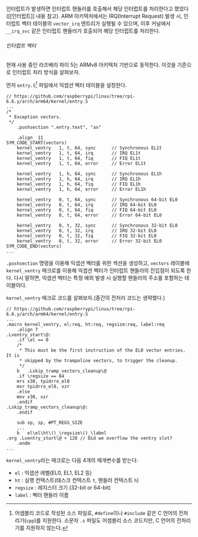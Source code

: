인터럽트가 발생하면 인터럽트 핸들러를 호출해서 해당 인터럽트를 처리한다고 했었다([[인터럽트]] 내용 참고). ARM 아키텍처에서는 IRQ(Interrupt Request) 발생 시, 인터럽트 벡터 테이블의 `vector_irq` 엔트리가 실행될 수 있으며, 이후 커널에서 `__irq_svc` 같은 인터럽트 핸들러가 호출되어 해당 인터럽트를 처리한다.

###### 인터럽트 벡터
현재 사용 중인 라즈베리 파이 5는 ARMv8 아키텍처 기반으로 동작한다. 이것을 기준으로 인터럽트 처리 방식을 살펴보자.

먼저 `entry.S`[^1] 파일에서 익셉션 벡터 테이블을 설정한다. 
```assembly
// https://github.com/raspberrypi/linux/tree/rpi-6.6.y/arch/arm64/kernel/entry.S
...
/*
 * Exception vectors.
 */
	.pushsection ".entry.text", "ax"

	.align	11
SYM_CODE_START(vectors)
	kernel_ventry	1, t, 64, sync		// Synchronous EL1t
	kernel_ventry	1, t, 64, irq		// IRQ EL1t
	kernel_ventry	1, t, 64, fiq		// FIQ EL1t
	kernel_ventry	1, t, 64, error		// Error EL1t

	kernel_ventry	1, h, 64, sync		// Synchronous EL1h
	kernel_ventry	1, h, 64, irq		// IRQ EL1h
	kernel_ventry	1, h, 64, fiq		// FIQ EL1h
	kernel_ventry	1, h, 64, error		// Error EL1h

	kernel_ventry	0, t, 64, sync		// Synchronous 64-bit EL0
	kernel_ventry	0, t, 64, irq		// IRQ 64-bit EL0
	kernel_ventry	0, t, 64, fiq		// FIQ 64-bit EL0
	kernel_ventry	0, t, 64, error		// Error 64-bit EL0

	kernel_ventry	0, t, 32, sync		// Synchronous 32-bit EL0
	kernel_ventry	0, t, 32, irq		// IRQ 32-bit EL0
	kernel_ventry	0, t, 32, fiq		// FIQ 32-bit EL0
	kernel_ventry	0, t, 32, error		// Error 32-bit EL0
SYM_CODE_END(vectors)
...
```
`.pushsection` 명령을 이용해 익셉션 벡터를 위한 섹션을 생성하고, `vectors` 레이블에 `kernel_ventry` 매크로를 이용해 익셉션 벡터가 인터럽트 핸들러의 진입점이 되도록 한다. 다시 말하면, 익셉션 벡터는 특정 예외 발생 시 실행할 핸들러의 주소를 포함하는 테이블이다.

`kernel_ventry` 매크로 코드를 살펴보자.(중간의 전처리 코드는 생략했다.)
```assembly
// https://github.com/raspberrypi/linux/tree/rpi-6.6.y/arch/arm64/kernel/entry.S
...
.macro kernel_ventry, el:req, ht:req, regsize:req, label:req
	.align 7
.Lventry_start\@:
	.if	\el == 0
	/*
	 * This must be the first instruction of the EL0 vector entries. It is
	 * skipped by the trampoline vectors, to trigger the cleanup.
	 */
	b	.Lskip_tramp_vectors_cleanup\@
	.if	\regsize == 64
	mrs	x30, tpidrro_el0
	msr	tpidrro_el0, xzr
	.else
	mov	x30, xzr
	.endif
.Lskip_tramp_vectors_cleanup\@:
	.endif

	sub	sp, sp, #PT_REGS_SIZE
	...
	b	el\el\ht\()_\regsize\()_\label
.org .Lventry_start\@ + 128	// Did we overflow the ventry slot?
	.endm
...
```
`kernel_ventry`라는 매크로는 다음 4개의 매개변수를 받는다:
- `el` : 익셉션 레벨(EL0, EL1, EL2 등)
- `ht` : 실행 컨텍스트(태스크 컨텍스트 `t`, 핸들러 컨텍스트 `h`)
- `regsize` : 레지스터 크기 (32-bit or 64-bit)
- `label` : 벡터 핸들러 이름

[^1]: 어셈블리 코드로 작성된 소스 파일로, `#define`이나 `#include` 같은 C 언어의 전처리기(`cpp`)를 지원한다. 소문자 `.s` 파일도 어셈블리 소스 코드지만, C 언어의 전처리기를 지원하지 않는다.